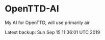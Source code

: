 # OpenTTD-AI
My AI for OpenTTD, will use primarily air

Latest backup: Sun Sep 15 11:36:01 UTC 2019
